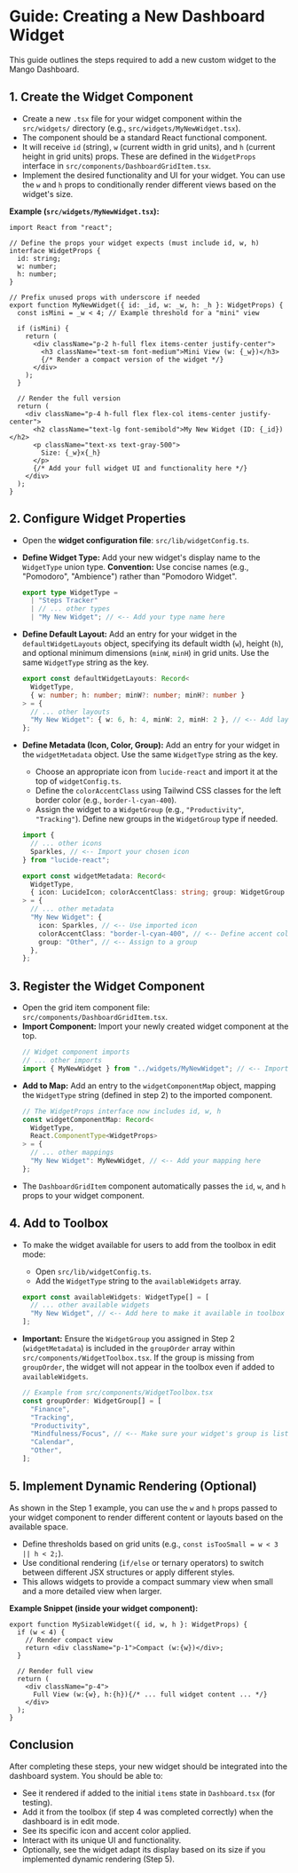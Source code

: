 # Guide: Creating a New Dashboard Widget

This guide outlines the steps required to add a new custom widget to the Mango Dashboard.

## 1. Create the Widget Component

- Create a new `.tsx` file for your widget component within the `src/widgets/` directory (e.g., `src/widgets/MyNewWidget.tsx`).
- The component should be a standard React functional component.
- It will receive `id` (string), `w` (current width in grid units), and `h` (current height in grid units) props. These are defined in the `WidgetProps` interface in `src/components/DashboardGridItem.tsx`.
- Implement the desired functionality and UI for your widget. You can use the `w` and `h` props to conditionally render different views based on the widget's size.

**Example (`src/widgets/MyNewWidget.tsx`):**

```tsx
import React from "react";

// Define the props your widget expects (must include id, w, h)
interface WidgetProps {
  id: string;
  w: number;
  h: number;
}

// Prefix unused props with underscore if needed
export function MyNewWidget({ id: _id, w: _w, h: _h }: WidgetProps) {
  const isMini = _w < 4; // Example threshold for a "mini" view

  if (isMini) {
    return (
      <div className="p-2 h-full flex items-center justify-center">
        <h3 className="text-sm font-medium">Mini View (w: {_w})</h3>
        {/* Render a compact version of the widget */}
      </div>
    );
  }

  // Render the full version
  return (
    <div className="p-4 h-full flex flex-col items-center justify-center">
      <h2 className="text-lg font-semibold">My New Widget (ID: {_id})</h2>
      <p className="text-xs text-gray-500">
        Size: {_w}x{_h}
      </p>
      {/* Add your full widget UI and functionality here */}
    </div>
  );
}
```

## 2. Configure Widget Properties

- Open the **widget configuration file**: `src/lib/widgetConfig.ts`.
- **Define Widget Type:** Add your new widget's display name to the `WidgetType` union type. **Convention:** Use concise names (e.g., "Pomodoro", "Ambience") rather than "Pomodoro Widget".
  ```typescript
  export type WidgetType =
    | "Steps Tracker"
    | // ... other types
    | "My New Widget"; // <-- Add your type name here
  ```
- **Define Default Layout:** Add an entry for your widget in the `defaultWidgetLayouts` object, specifying its default width (`w`), height (`h`), and optional minimum dimensions (`minW`, `minH`) in grid units. Use the same `WidgetType` string as the key.
  ```typescript
  export const defaultWidgetLayouts: Record<
    WidgetType,
    { w: number; h: number; minW?: number; minH?: number }
  > = {
    // ... other layouts
    "My New Widget": { w: 6, h: 4, minW: 2, minH: 2 }, // <-- Add layout defaults
  };
  ```
- **Define Metadata (Icon, Color, Group):** Add an entry for your widget in the `widgetMetadata` object. Use the same `WidgetType` string as the key.

  - Choose an appropriate icon from `lucide-react` and import it at the top of `widgetConfig.ts`.
  - Define the `colorAccentClass` using Tailwind CSS classes for the left border color (e.g., `border-l-cyan-400`).
  - Assign the widget to a `WidgetGroup` (e.g., `"Productivity"`, `"Tracking"`). Define new groups in the `WidgetGroup` type if needed.

  ```typescript
  import {
    // ... other icons
    Sparkles, // <-- Import your chosen icon
  } from "lucide-react";

  export const widgetMetadata: Record<
    WidgetType,
    { icon: LucideIcon; colorAccentClass: string; group: WidgetGroup }
  > = {
    // ... other metadata
    "My New Widget": {
      icon: Sparkles, // <-- Use imported icon
      colorAccentClass: "border-l-cyan-400", // <-- Define accent color
      group: "Other", // <-- Assign to a group
    },
  };
  ```

## 3. Register the Widget Component

- Open the grid item component file: `src/components/DashboardGridItem.tsx`.
- **Import Component:** Import your newly created widget component at the top.
  ```typescript
  // Widget component imports
  // ... other imports
  import { MyNewWidget } from "../widgets/MyNewWidget"; // <-- Import your component
  ```
- **Add to Map:** Add an entry to the `widgetComponentMap` object, mapping the `WidgetType` string (defined in step 2) to the imported component.
  ```typescript
  // The WidgetProps interface now includes id, w, h
  const widgetComponentMap: Record<
    WidgetType,
    React.ComponentType<WidgetProps>
  > = {
    // ... other mappings
    "My New Widget": MyNewWidget, // <-- Add your mapping here
  };
  ```
- The `DashboardGridItem` component automatically passes the `id`, `w`, and `h` props to your widget component.

## 4. Add to Toolbox

- To make the widget available for users to add from the toolbox in edit mode:
  - Open `src/lib/widgetConfig.ts`.
  - Add the `WidgetType` string to the `availableWidgets` array.
  ```typescript
  export const availableWidgets: WidgetType[] = [
    // ... other available widgets
    "My New Widget", // <-- Add here to make it available in toolbox
  ];
  ```
- **Important:** Ensure the `WidgetGroup` you assigned in Step 2 (`widgetMetadata`) is included in the `groupOrder` array within `src/components/WidgetToolbox.tsx`. If the group is missing from `groupOrder`, the widget will not appear in the toolbox even if added to `availableWidgets`.

  ```typescript
  // Example from src/components/WidgetToolbox.tsx
  const groupOrder: WidgetGroup[] = [
    "Finance",
    "Tracking",
    "Productivity",
    "Mindfulness/Focus", // <-- Make sure your widget's group is listed here
    "Calendar",
    "Other",
  ];
  ```

## 5. Implement Dynamic Rendering (Optional)

As shown in the Step 1 example, you can use the `w` and `h` props passed to your widget component to render different content or layouts based on the available space.

- Define thresholds based on grid units (e.g., `const isTooSmall = w < 3 || h < 2;`).
- Use conditional rendering (`if/else` or ternary operators) to switch between different JSX structures or apply different styles.
- This allows widgets to provide a compact summary view when small and a more detailed view when larger.

**Example Snippet (inside your widget component):**

```tsx
export function MySizableWidget({ id, w, h }: WidgetProps) {
  if (w < 4) {
    // Render compact view
    return <div className="p-1">Compact (w:{w})</div>;
  }

  // Render full view
  return (
    <div className="p-4">
      Full View (w:{w}, h:{h}){/* ... full widget content ... */}
    </div>
  );
}
```

## Conclusion

After completing these steps, your new widget should be integrated into the dashboard system. You should be able to:

- See it rendered if added to the initial `items` state in `Dashboard.tsx` (for testing).
- Add it from the toolbox (if step 4 was completed correctly) when the dashboard is in edit mode.
- See its specific icon and accent color applied.
- Interact with its unique UI and functionality.
- Optionally, see the widget adapt its display based on its size if you implemented dynamic rendering (Step 5).
